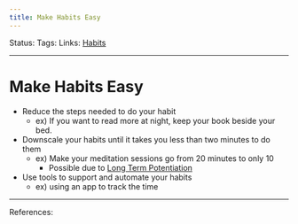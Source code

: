 ```yaml
---
title: Make Habits Easy
---
```

Status:
Tags:
Links: [Habits](out/habits.md)
___
# Make Habits Easy
-   Reduce the steps needed to do your habit
	- ex) If you want to read more at night, keep your book beside your bed.
- Downscale your habits until it takes you less than two minutes to do them
	- ex) Make your meditation sessions go from 20 minutes to only 10
		- Possible due to [Long Term Potentiation](out/long-term-potentiation.md)
- Use tools to support and automate your habits
	- ex) using an app to track the time
___
References: